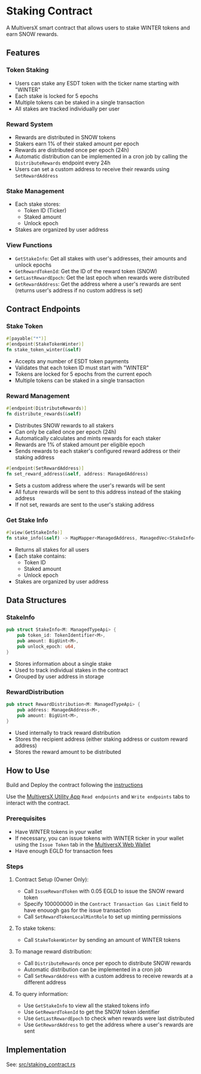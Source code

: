 # Staking Contract

A MultiversX smart contract that allows users to stake WINTER tokens and earn SNOW rewards.

## Features

### Token Staking

- Users can stake any ESDT token with the ticker name starting with "WINTER"
- Each stake is locked for 5 epochs
- Multiple tokens can be staked in a single transaction
- All stakes are tracked individually per user

### Reward System

- Rewards are distributed in SNOW tokens
- Stakers earn 1% of their staked amount per epoch
- Rewards are distributed once per epoch (24h)
- Automatic distribution can be implemented in a cron job by calling the `DistributeRewards` endpoint every 24h
- Users can set a custom address to receive their rewards using `SetRewardAddress`

### Stake Management

- Each stake stores:
  - Token ID (Ticker)
  - Staked amount
  - Unlock epoch
- Stakes are organized by user address

### View Functions

- `GetStakeInfo`: Get all stakes with user's addresses, their amounts and unlock epochs
- `GetRewardTokenId`: Get the ID of the reward token (SNOW)
- `GetLastRewardEpoch`: Get the last epoch when rewards were distributed
- `GetRewardAddress`: Get the address where a user's rewards are sent (returns user's address if no custom address is set)

## Contract Endpoints

### Stake Token

```rust
#[payable("*")]
#[endpoint(StakeTokenWinter)]
fn stake_token_winter(&self)
```

- Accepts any number of ESDT token payments
- Validates that each token ID must start with "WINTER"
- Tokens are locked for 5 epochs from the current epoch
- Multiple tokens can be staked in a single transaction

### Reward Management

```rust
#[endpoint(DistributeRewards)]
fn distribute_rewards(&self)
```

- Distributes SNOW rewards to all stakers
- Can only be called once per epoch (24h)
- Automatically calculates and mints rewards for each staker
- Rewards are 1% of staked amount per eligible epoch
- Sends rewards to each staker's configured reward address or their staking address

```rust
#[endpoint(SetRewardAddress)]
fn set_reward_address(&self, address: ManagedAddress)
```

- Sets a custom address where the user's rewards will be sent
- All future rewards will be sent to this address instead of the staking address
- If not set, rewards are sent to the user's staking address

### Get Stake Info

```rust
#[view(GetStakeInfo)]
fn stake_info(&self) -> MapMapper<ManagedAddress, ManagedVec<StakeInfo<Self::Api>>>
```

- Returns all stakes for all users
- Each stake contains:
  - Token ID
  - Staked amount
  - Unlock epoch
- Stakes are organized by user address

## Data Structures

### StakeInfo

```rust
pub struct StakeInfo<M: ManagedTypeApi> {
    pub token_id: TokenIdentifier<M>,
    pub amount: BigUint<M>,
    pub unlock_epoch: u64,
}
```

- Stores information about a single stake
- Used to track individual stakes in the contract
- Grouped by user address in storage

### RewardDistribution

```rust
pub struct RewardDistribution<M: ManagedTypeApi> {
    pub address: ManagedAddress<M>,
    pub amount: BigUint<M>,
}
```

- Used internally to track reward distribution
- Stores the recipient address (either staking address or custom reward address)
- Stores the reward amount to be distributed

## How to Use

Build and Deploy the contract following the [instructions](../README.md#building-the-contracts)

Use the [MultiversX Utility App](https://utils.multiversx.com/) `Read endpoints` and `Write endpoints` tabs to interact with the contract.

### Prerequisites

- Have WINTER tokens in your wallet
- If necessary, you can issue tokens with WINTER ticker in your wallet using the `Issue Token` tab in the [MultiversX Web Wallet](https://devnet-wallet.multiversx.com/issue-token)
- Have enough EGLD for transaction fees

### Steps

1. Contract Setup (Owner Only):
   - Call `IssueRewardToken` with 0.05 EGLD to issue the SNOW reward token
   - Specify 100000000 in the `Contract Transaction Gas Limit` field to have enouogh gas for the issue transaction
   - Call `SetRewardTokenLocalMintRole` to set up minting permissions

2. To stake tokens:
   - Call `StakeTokenWinter` by sending an amount of WINTER tokens

3. To manage reward distribution:
   - Call `DistributeRewards` once per epoch to distribute SNOW rewards
   - Automatic distribution can be implemented in a cron job
   - Call `SetRewardAddress` with a custom address to receive rewards at a different address

4. To query information:
   - Use `GetStakeInfo` to view all the staked tokens info
   - Use `GetRewardTokenId` to get the SNOW token identifier
   - Use `GetLastRewardEpoch` to check when rewards were last distributed
   - Use `GetRewardAddress` to get the address where a user's rewards are sent

## Implementation

See: [src/staking_contract.rs](src/staking_contract.rs)
